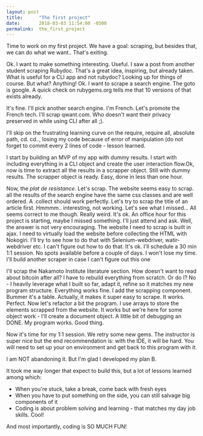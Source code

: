 ```yaml
---
layout: post
title:      "The first project"
date:       2018-03-03 11:54:00 -0500
permalink:  the_first_project
---
```


Time to work on my first project. We have a goal: scraping, but besides that, we can do what we want..
That's exiting.

Ok. I want to make something interesting. Useful.
I saw a post from another student scraping Rubydoc. That's a great idea, inspiring, but already taken.
What is useful for a CLI app and not rubydoc? Looking up for things of course. But what? Anything!
Ok. I want to scrape a search engine. The goto is google.
A quick check on rubygems.org tells me that 10 versions of that exists already.

It's fine. I'll pick another search engine. I'm French. Let's promote the French tech. I'll scrap qwant.com. Who doesn't want their privacy preserved in while using CLI after all ;).

I'll skip on the frustrating learning curve on the require, require all, absolute path, cd. cd.., losing my code because of error of manipulation (do not forget to commit every 2 lines of code - lesson learned.

I start by building an MVP of my app with dummy results. I start with including everything in a CLI object and create the user interaction flow.Ok, now is time to extract all the results in a scrapper object. Still with dummy results. The scrapper object is ready. Easy, done in less than one hour.

Now, the *plat de resistance*. Let's scrap.
The website seems easy to scrap. all the results of the search engine have the same css classes and are well ordered. A  .collect should work perfectly.
Let's try to scrap the title of an article first. 
Hmmmm.. interesting, not working. Let's see what I missed... All seems correct to me though. Really weird.
It's ok. An office hour for this project is starting, maybe I missed something. I'll just attend and ask. 
Well, the answer is not very encouraging. The website I need to scrap is built in ajax. I need to virtually load the website before collecting the HTML with Nokogiri. I'll try to see how to do that with Selenium-webdriver, watir-webdriver etc. I can't figure out how to do that.
It's ok. I'll schedule a 30 min 1:1 session. No spots available before a couple of days. I won't lose my time. I'll build another scraper in case I can't figure out this one

I'll scrap the Nakamoto Institute literature section. How doesn't want to read about bitcoin after all?
I have to rebuild everything from scratch. Or do I?
No - I heavily leverage what I built so far, adapt it, refine so it matches my new program structure. Everything works fine.
I add the scrapping component. Bummer it's a table. Actually, it makes it super easy to scrape. 
It works. Perfect. Now let's refactor a bit the program. I use arrays to store the elements scrapped from the website. It works but we're here for some object work - I'll create a document object. A little bit of debugging an DONE.
My program works. Good thing.

Now it's time for my 1:1 session. We retry some new gems. The instructor is super nice but the end recommendation is: with the IDE, it will be hard. You will need to set up your on environment and get back to this program with it.

I am NOT abandoning it. But I'm glad I developed my plan B.

It took me way longer that expect to build this, but a lot of lessons learned among which:
* When you're stuck, take a break, come back with fresh eyes
* When you have to put something on the side, you can still salvage big components of it
* Coding is about problem solving and learning - that matches my day job skills. Cool!


And most importantly, coding is SO MUCH FUN!

